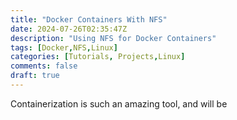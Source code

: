 ```yaml
---
title: "Docker Containers With NFS"
date: 2024-07-26T02:35:47Z
description: "Using NFS for Docker Containers"
tags: [Docker,NFS,Linux]
categories: [Tutorials, Projects,Linux]
comments: false
draft: true
---
```


Containerization is such an amazing tool, and will be